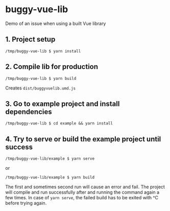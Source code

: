 # buggy-vue-lib

Demo of an issue when using a built Vue library

## 1. Project setup

```
/tmp/buggy-vue-lib $ yarn install
```

## 2. Compile lib for production

```
/tmp/buggy-vue-lib $ yarn build
```

Creates `dist/buggyvuelib.umd.js`

## 3. Go to example project and install dependencies

```
/tmp/buggy-vue-lib $ cd example && yarn install
```

## 4. Try to serve or build the example project until success

```
/tmp/buggy-vue-lib/example $ yarn serve
```

or 

```
/tmp/buggy-vue-lib/example $ yarn build
```

The first and sometimes second run will cause an error and fail. The project will compile and run successfully after and running the command again a few times. In case of `yarn serve`, the failed build has to be exited with ^C before trying again. 

